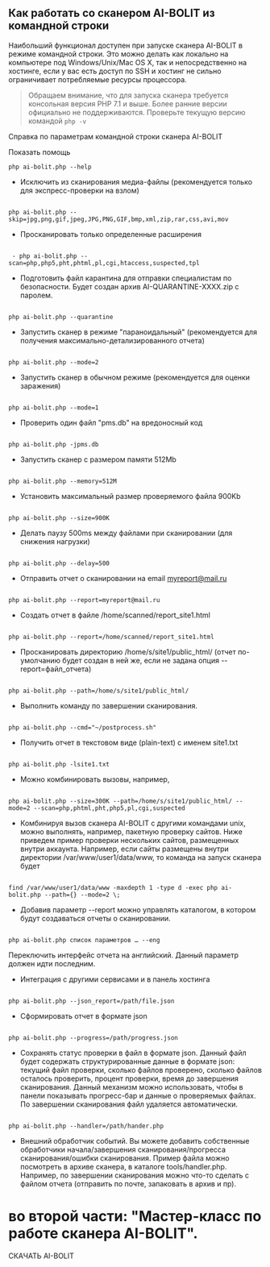 ## Как работать со сканером AI-BOLIT из командной строки

Наибольший функционал доступен при запуске сканера AI-BOLIT в режиме командной строки. Это можно делать как локально на компьютере под Windows/Unix/Mac OS X, так и непосредственно на хостинге, если у вас есть доступ по SSH и хостинг не сильно ограничивает потребляемые ресурсы процессора.


 > Обращаем внимание, что для запуска сканера требуется консольная версия PHP 7.1 и выше. Более ранние версии официально не поддерживаются. Проверьте текущую версию командой
`php -v`

Справка по параметрам командной строки сканера AI-BOLIT

Показать помощь

```
php ai-bolit.php --help

```

 - Исключить из сканирования медиа-файлы (рекомендуется только для экспресс-проверки на взлом)

```

php ai-bolit.php --skip=jpg,png,gif,jpeg,JPG,PNG,GIF,bmp,xml,zip,rar,css,avi,mov

```

 - Просканировать только определенные расширения

```

 - php ai-bolit.php --scan=php,php5,pht,phtml,pl,cgi,htaccess,suspected,tpl

```

 - Подготовить файл карантина для отправки специалистам по безопасности. Будет создан архив AI-QUARANTINE-XXXX.zip с паролем.

```

php ai-bolit.php --quarantine

```

 - Запустить сканер в режиме "параноидальный" (рекомендуется для получения максимально-детализированного отчета)

```

php ai-bolit.php --mode=2

```

 - Запустить сканер в обычном режиме (рекомендуется для оценки заражения)

```

php ai-bolit.php --mode=1

```

 - Проверить один файл "pms.db" на вредоносный код

```

php ai-bolit.php -jpms.db

```

 - Запустить сканер с размером памяти 512Mb

```

php ai-bolit.php --memory=512M

```

 - Установить максимальный размер проверяемого файла 900Kb

```

php ai-bolit.php --size=900K

```

 - Делать паузу 500ms между файлами при сканировании (для снижения нагрузки)

```

php ai-bolit.php --delay=500

```

 - Отправить отчет о сканировании на email myreport@mail.ru

```

php ai-bolit.php --report=myreport@mail.ru

```

 - Создать отчет в файле /home/scanned/report_site1.html

```

php ai-bolit.php --report=/home/scanned/report_site1.html

```

 - Просканировать директорию /home/s/site1/public_html/ (отчет по-умолчанию будет создан в ней же, если не задана опция --report=файл_отчета)

```

php ai-bolit.php --path=/home/s/site1/public_html/

```

 - Выполнить команду по завершении сканирования.

```

php ai-bolit.php --cmd="~/postprocess.sh"

```

 - Получить отчет в текстовом виде (plain-text) с именем site1.txt

```

php ai-bolit.php -lsite1.txt

```

 - Можно комбинировать вызовы, например,

```

php ai-bolit.php --size=300K --path=/home/s/site1/public_html/ --mode=2 --scan=php,phtml,pht,php5,pl,cgi,suspected

```

 - Комбинируя вызов сканера AI-BOLIT c другими командами unix, можно выполнять, например, пакетную проверку сайтов. Ниже приведем пример проверки нескольких сайтов, размещенных внутри аккаунта. Например, если сайты размещены внутри директории /var/www/user1/data/www, то команда на запуск сканера будет

```

find /var/www/user1/data/www -maxdepth 1 -type d -exec php ai-bolit.php --path={} --mode=2 \;

```

 - Добавив параметр --report можно управлять каталогом, в котором будут создаваться отчеты о сканировании. 

```

php ai-bolit.php список параметров … --eng

```
Переключить интерфейс отчета на английский. Данный параметр должен идти последним.


 - Интеграция с другими сервисами и в панель хостинга

```

php ai-bolit.php --json_report=/path/file.json

```

 - Cформировать отчет в формате json

```

php ai-bolit.php --progress=/path/progress.json

```

 - Cохранять статус проверки в файл в формате json. Данный файл будет содержать структурированные данные в формате json: текущий файл проверки, сколько файлов проверено, сколько файлов осталось проверить, процент проверки, время до завершения сканирования. Данный механизм можно использовать, чтобы в панели показывать прогресс-бар и данные о проверяемых файлах. По завершении сканирования файл удаляется автоматически.

```

php ai-bolit.php --handler=/path/hander.php

```

 - Внешний обработчик событий. Вы можете добавить собственные обработчики начала/завершения сканирования/прогресса сканирования/ошибки сканирования. Пример файла можно посмотреть в архиве сканера, в каталоге tools/handler.php. Например, по завершении сканирования можно что-то сделать с файлом отчета (отправить по почте, запаковать в архив и пр).


# во второй части: "Мастер-класс по работе сканера AI-BOLIT".


СКАЧАТЬ AI-BOLIT

